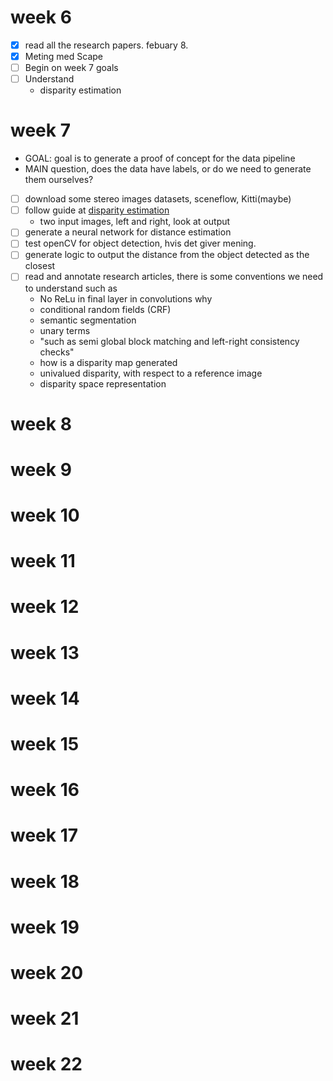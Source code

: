 # week 6
- [x] read all the research papers. febuary 8. 
- [x] Meting med Scape
- [ ] Begin on week 7 goals
- [ ] Understand
    - disparity estimation

# week 7
- GOAL: goal is to generate a proof of concept for the data pipeline
- MAIN question, does the data have labels, or do we need to generate them ourselves?
- [ ] download some stereo images datasets, sceneflow, Kitti(maybe)
- [ ] follow guide at [disparity estimation](https://learnopencv.com/disparity-estimation-using-deep-learning/?fbclid=IwAR2WVHKkiD8bgcwWgYHxrQOn5oB_qpwQnGa2sVMwENm-Y6s6iX85VdG8eR8)
    - two input images, left and right, look at output
- [ ] generate a neural network for distance estimation
- [ ] test openCV for object detection, hvis det giver mening.
- [ ] generate logic to output the distance from the object detected as the closest
- [ ] read and annotate research articles, there is some conventions we need to understand such as
    - No ReLu in final layer in convolutions why
    - conditional random fields (CRF)
    - semantic segmentation
    - unary terms
    - "such as semi global block matching and left-right consistency checks"
    - how is a disparity map generated
    - univalued disparity, with respect to a reference image
    - disparity space representation

# week 8

# week 9

# week 10

# week 11

# week 12

# week 13

# week 14

# week 15

# week 16

# week 17

# week 18

# week 19

# week 20

# week 21

# week 22